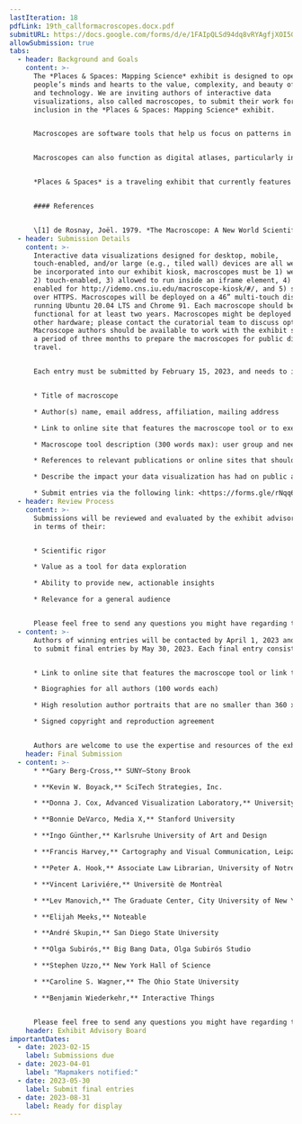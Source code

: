 ```yaml
---
lastIteration: 18
pdfLink: 19th_callformacroscopes.docx.pdf
submitURL: https://docs.google.com/forms/d/e/1FAIpQLSd94dq8vRYAgfjXOI5G0qHqkmDhW9BMxl5zI8jso5AsKHAcsg/viewform
allowSubmission: true
tabs:
  - header: Background and Goals
    content: >-
      The *Places & Spaces: Mapping Science* exhibit is designed to open
      people’s minds and hearts to the value, complexity, and beauty of science
      and technology. We are inviting authors of interactive data
      visualizations, also called macroscopes, to submit their work for
      inclusion in the *Places & Spaces: Mapping Science* exhibit.


      Macroscopes are software tools that help us focus on patterns in data that are too large or complex to see with the naked eye. The idea of the macroscope was explored in 1979 by Joël de Rosnay in a book titled *The Macroscope: A New World Scientific System* \[1]. To meet the challenges posed by the rapidly increasing abundance, diversity, and complexity of information, de Rosnay proposed the "macroscope", a tool for observing “what is at once too great, too slow, and too complex for our eyes.”


      Macroscopes can also function as digital atlases, particularly in the broad field of medical practice and research. An atlas can serve as an indispensable learning tool for beginning students and a trusted reference for the seasoned practitioner. This year’s call for macroscopes is looking for digital collections of annotated and spatially organized information on biomedical subjects (which could include approaches from the fields of anatomy and physiology, bioinformatics, epidemiology, health care, and others). These macroscopes should serve as digital atlases—collections of maps, charts, and other graphical representations that attempt a global view of a scientific subject. They may also include reference maps where data is placed within a coordinate system to visualize spatial relationships between entities. Like the best cartographic and anatomical atlases, these macroscopes should be engaging, well organized, easy to use, and support both informed query and broad exploration.


      *Places & Spaces* is a traveling exhibit that currently features 100 maps and 32 interactive macroscopes from a wide range of disciplines. Since 2005, the exhibit has traveled to 30 countries and appeared in various formats at over 458 venues and events, including the Davos Economic Forum, National Academy of Sciences, and the New York Public Library. News coverage has appeared in *Nature, Science, USA Today,* and *Wired.*


      #### References


      \[1] de Rosnay, Joël. 1979. *The Macroscope: A New World Scientific System*. New York: Harper & Row.
  - header: Submission Details
    content: >-
      Interactive data visualizations designed for desktop, mobile,
      touch-enabled, and/or large (e.g., tiled wall) devices are all welcome. To
      be incorporated into our exhibit kiosk, macroscopes must be 1) web-based,
      2) touch-enabled, 3) allowed to run inside an iframe element, 4) have CORS
      enabled for http://idemo.cns.iu.edu/macroscope-kiosk/#/, and 5) served
      over HTTPS. Macroscopes will be deployed on a 46” multi-touch display
      running Ubuntu 20.04 LTS and Chrome 91. Each macroscope should be fully
      functional for at least two years. Macroscopes might be deployed using
      other hardware; please contact the curatorial team to discuss options.
      Macroscope authors should be available to work with the exhibit staff over
      a period of three months to prepare the macroscopes for public display and
      travel.


      Each entry must be submitted by February 15, 2023, and needs to include:


      * Title of macroscope

      * Author(s) name, email address, affiliation, mailing address

      * Link to online site that features the macroscope tool or to executable code

      * Macroscope tool description (300 words max): user group and needs served, data used, data analysis performed, visualization techniques applied, and main insights gained

      * References to relevant publications or online sites that should be cited, links to related projects or works

      * Describe the impact your data visualization has had on public awareness, social policy, or political action

      * Submit entries via the following link: <https://forms.gle/rNqq6nDG8YfvNg3MA>
  - header: Review Process
    content: >-
      Submissions will be reviewed and evaluated by the exhibit advisory board
      in terms of their:


      * Scientific rigor

      * Value as a tool for data exploration

      * Ability to provide new, actionable insights

      * Relevance for a general audience


      Please feel free to send any questions you might have regarding the judging process to Todd Theriault ([ttheriau@indiana.edu](mailto:ttheriau@indiana.edu)) and use the subject heading “Macroscope Inquiry.”
  - content: >-
      Authors of winning entries will be contacted by April 1, 2023 and invited
      to submit final entries by May 30, 2023. Each final entry consists of:


      * Link to online site that features the macroscope tool or link to executable code. This must be a fully self-contained version of the macroscope that can operate without any outside links and without opening new windows.

      * Biographies for all authors (100 words each)

      * High resolution author portraits that are no smaller than 360 x 450 pixels, or 1.2” x 1.5” at 300 dpi.

      * Signed copyright and reproduction agreement


      Authors are welcome to use the expertise and resources of the exhibit curators and designers. The macroscopes are expected to be ready for display by August 31, 2023.
    header: Final Submission
  - content: >-
      * **Gary Berg-Cross,** SUNY–Stony Brook

      * **Kevin W. Boyack,** SciTech Strategies, Inc.

      * **Donna J. Cox, Advanced Visualization Laboratory,** University of Illinois at Urbana-Champaign

      * **Bonnie DeVarco, Media X,** Stanford University

      * **Ingo Günther,** Karlsruhe University of Art and Design

      * **Francis Harvey,** Cartography and Visual Communication, Leipzig University

      * **Peter A. Hook,** Associate Law Librarian, University of Notre Dame

      * **Vincent Lariviére,** Universitè de Montrèal

      * **Lev Manovich,** The Graduate Center, City University of New York

      * **Elijah Meeks,** Noteable

      * **André Skupin,** San Diego State University

      * **Olga Subirós,** Big Bang Data, Olga Subirós Studio

      * **Stephen Uzzo,** New York Hall of Science

      * **Caroline S. Wagner,** The Ohio State University

      * **Benjamin Wiederkehr,** Interactive Things


      Please feel free to send any questions you might have regarding the judging process to cnscntr@indiana.edu and use the subject heading “Macroscope Inquiry.”
    header: Exhibit Advisory Board
importantDates:
  - date: 2023-02-15
    label: Submissions due
  - date: 2023-04-01
    label: "Mapmakers notified:"
  - date: 2023-05-30
    label: Submit final entries
  - date: 2023-08-31
    label: Ready for display
---
```


